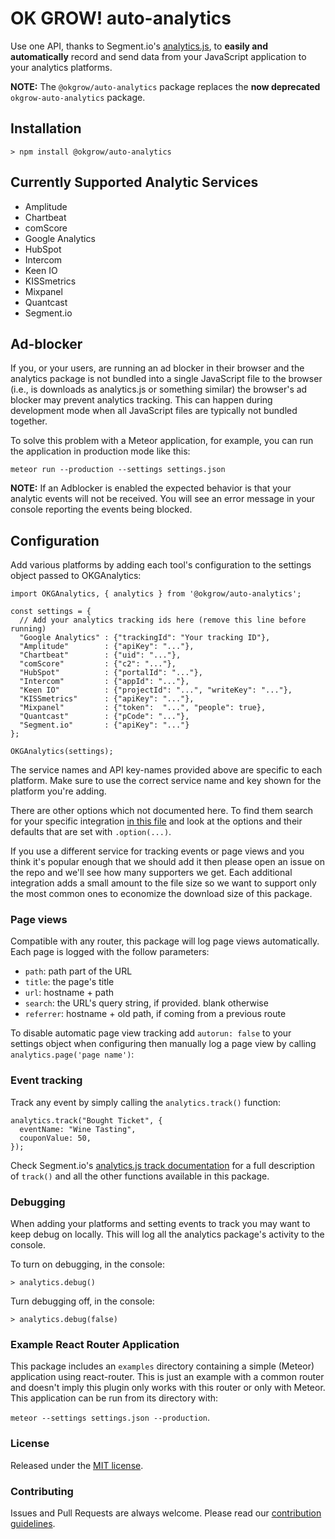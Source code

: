 # OK GROW! auto-analytics
Use one API, thanks to Segment.io's [analytics.js](https://segment.com/docs/libraries/analytics.js/), to **easily and automatically** record and send data from your JavaScript application to your analytics platforms.

**NOTE:** The `@okgrow/auto-analytics` package replaces the **now deprecated** `okgrow-auto-analytics` package.

## Installation

`> npm install @okgrow/auto-analytics`

## Currently Supported Analytic Services
* Amplitude
* Chartbeat
* comScore
* Google Analytics
* HubSpot
* Intercom
* Keen IO
* KISSmetrics
* Mixpanel
* Quantcast
* Segment.io

## Ad-blocker

If you, or your users, are running an ad blocker in their browser and the analytics package is not bundled into a single JavaScript file to the browser (i.e., is downloads as analytics.js or something similar) the browser's ad blocker may prevent analytics tracking. This can happen during development mode when all JavaScript files are typically not bundled together.

To solve this problem with a Meteor application, for example, you can run the application in production mode like this:

`meteor run --production --settings settings.json`

**NOTE:** If an Adblocker is enabled the expected behavior is that your analytic events will not be received. You will see an error message in your console reporting the events being blocked.

## Configuration

Add various platforms by adding each tool's configuration to the settings object passed to OKGAnalytics:

```
import OKGAnalytics, { analytics } from '@okgrow/auto-analytics';

const settings = {
  // Add your analytics tracking ids here (remove this line before running)
  "Google Analytics" : {"trackingId": "Your tracking ID"},
  "Amplitude"        : {"apiKey": "..."},
  "Chartbeat"        : {"uid": "..."},
  "comScore"         : {"c2": "..."},
  "HubSpot"          : {"portalId": "..."},
  "Intercom"         : {"appId": "..."},
  "Keen IO"          : {"projectId": "...", "writeKey": "..."},
  "KISSmetrics"      : {"apiKey": "..."},
  "Mixpanel"         : {"token":  "...", "people": true},
  "Quantcast"        : {"pCode": "..."},
  "Segment.io"       : {"apiKey": "..."}
};

OKGAnalytics(settings);
```

The service names and API key-names provided above are specific to each platform. Make sure to use the correct service name and key shown for the platform you're adding.

There are other options which not documented here. To find them search for your specific integration [in this file](https://github.com/okgrow/analytics.js/blob/master/analytics.js) and look at the options and their defaults that are set with `.option(...)`.

If you use a different service for tracking events or page views and you think it's popular enough that we should add it then please open an issue on the repo and we'll see how many supporters we get. Each additional integration adds a small amount to the file size so we want to support only the most common ones to economize the download size of this package.

### Page views

Compatible with any router, this package will log page views automatically. Each page is logged with the follow parameters:

 * `path`: path part of the URL
 * `title`: the page's title
 * `url`: hostname + path
 * `search`: the URL's query string, if provided. blank otherwise
 * `referrer`: hostname + old path, if coming from a previous route

To disable automatic page view tracking add ```autorun: false``` to your settings object when configuring then manually log a page view by calling `analytics.page('page name')`:

### Event tracking

Track any event by simply calling the `analytics.track()` function:

```
analytics.track("Bought Ticket", {
  eventName: "Wine Tasting",
  couponValue: 50,
});
```

Check Segment.io's [analytics.js track documentation](https://segment.com/docs/libraries/analytics.js/#track) for a full description of `track()` and all the other functions available in this package.

### Debugging

When adding your platforms and setting events to track you may want to keep debug on locally. This will log all the analytics package's activity to the console.

To turn on debugging, in the console:

`> analytics.debug()`

Turn debugging off, in the console:

`> analytics.debug(false)`

### Example React Router Application

This package includes an `examples` directory containing a simple (Meteor) application using react-router. This is just an example with a common router and doesn't imply this plugin only works with this router or only with Meteor. This application can be run from its directory with:

`meteor --settings settings.json --production`.

### License

Released under the [MIT license](https://github.com/okgrow/analytics/blob/master/License.md).

### Contributing

Issues and Pull Requests are always welcome. Please read our [contribution guidelines](https://github.com/okgrow/guides/blob/master/contributing.md).

